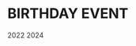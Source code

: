 # BIRTHDAY EVENT
<style>
  a{color:#333 !important;text-decoration:none;" target="_blank}
</style>
<a href="https://jeondaye.github.io/btd_event/">2022</a>
<a href="https://jeondaye.github.io/btd_event/2024/index.html">2024</a>
